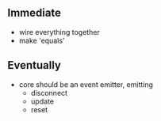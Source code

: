 Immediate
---------
- wire everything together
- make 'equals' 

Eventually
----------
- core should be an event emitter, emitting
	- disconnect
	- update
	- reset
